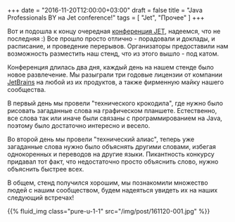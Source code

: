 +++
date = "2016-11-20T12:00:00+03:00"
draft = false
title = "Java Professionals BY на Jet conference!"
tags = [
	"Jet",
	"Прочее"
]
+++

Вот и подошла к концу очередная [конференция JET](http://jetconf.by/), надеемся, что не последняя :) Все прошло просто отлично - порадовали и доклады, и расписание, и проведение перерывов. Организаторы предоставили нам возможность разместить наш стенд, что из этого вышло - под катом.

<!--more-->

Конференция длилась два дня, каждый день на нашем стенде было новое развлечение. Мы разыграли три годовые лицензии от компании [JetBrains](https://www.jetbrains.com/) на любой из их продуктов, а также фирменную майку нашего сообщества.

В первый день мы провели "технического крокодила", где нужно было рисовать загаданные слова на графическом планшете. Естественно, все слова так или иначе были связаны с программированием на Java, поэтому было достаточно интересно и весело.

Во второй день мы провели "технический алиас", теперь уже загаданные слова нужно было объяснять другими словами, избегая однокоренных и переводов на другие языки. Пикантность конкурсу придавал тот факт, что недостаточно просто объяснить слово, нужно объяснить быстрее всех.

В общем, стенд получился хорошим, мы познакомили множество людей с нашим сообществом, будем надеяться увидеть их на наших следующий встречах! 

{{% fluid_img class="pure-u-1-1" src="/img/post/161120-001.jpg" %}}